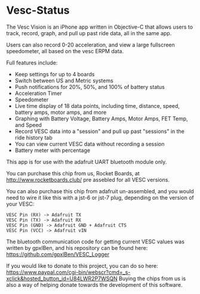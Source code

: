 # Vesc-Status

The Vesc Vision is an iPhone app written in Objective-C that allows users to track, record, graph, and pull up past ride data, all in the same app.

Users can also record 0-20 acceleration, and view a large fullscreen speedometer, all based on the vesc ERPM data.

Full features include:

   - Keep settings for up to 4 boards
   - Switch between US and Metric systems
   - Push notifications for 20%, 50%, and 100% of battery status
   - Acceleration Timer
   - Speedometer
   - Live time display of 18 data points, including time, distance, speed, battery amps, motor amps, and more
   - Graphing with Battery Voltage, Battery Amps, Motor Amps, FET Temp, and Speed
   - Record VESC data into a "session" and pull up past "sessions" in the ride history tab
   - You can view current VESC data without recording a session
   - Battery meter with percentage

This app is for use with the adafruit UART bluetooth module only.

You can purchase this chip from us, Rocket Boards, at http://www.rocketboards.club/ pre assebled for all VESC versions.

You can also purchase this chip from adafruit un-assembled, and you would need to wire it like this with a jst-6 or jst-7 plug, depending on the version of your VESC:

    VESC Pin (RX) -> Adafruit TX
    VESC Pin (TX) -> Adafruit RX
    VESC Pin (GND) -> Adafruit GND + Adafruit CTS
    VESC Pin (VCC) -> Adafruit vIN

The bluetooth communication code for getting current VESC values was written by gpxlBen, and his repository can be found here: https://github.com/gpxlBen/VESC_Logger

If you would like to donate to this project, you can do so here: https://www.paypal.com/cgi-bin/webscr?cmd=_s-xclick&hosted_button_id=U84LWR2P7WSQN
Buying the chips from us is also a way of helping donate towards the development of this software.
